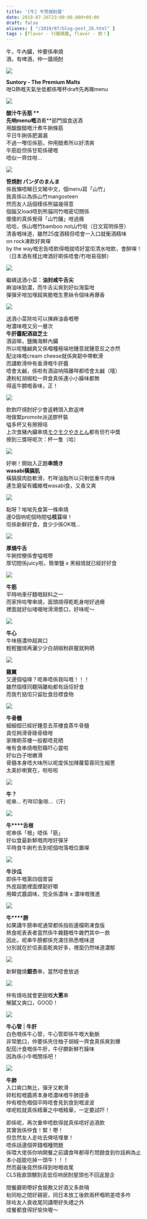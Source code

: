 ```yaml
---
title: '[牛] 牛惣居酎屋'
date: 2019-07-26T23:09:00.000+08:00
draft: false
aliases: [ "/2019/07/blog-post_26.html" ]
tags : [flavor - 行膳積腹, flavor - 飲！]
---
```


牛，牛內臟，仲要係串燒  
酒，有啤酒，仲一牆焼酎  

![](https://1bqlfq.ch.files.1drv.com/y4mPAtMSOj3CCRXQeiXvdu65HRXprzUrGubakd08zlZWG9HwzSMWMoOo0Ceq_TifnctBIJLjwM7_DkMsSvhtw1rc3KlBvRsG9s3JVqEXBFmhz5olG-40JDDQ1hX3bJxWRIkMPf_v3Q9ajVrlP3mq8OtiuNPBoz5zix15v9ZED8TFVAO5gU-me_FjsBznCZf6HEkibaA6aWiC-cdFxqgot4D-A?width=371&height=660&cropmode=none)

**Suntory - The Premium Malts**  
咁Q熱嘅天氣坐低都係嚟杯draft先再睇menu  

![](https://1bqkfq.ch.files.1drv.com/y4mTs7IJclsoCeRHXi6jt9OjDtgd4YztOei9a25e6GMwkGcUVZwShiYLPFus3Cyk32AKS5c9AnlWkBp0lxsje_DKdCrcPC7pRxGYb-BSMKOVXqpjUXbwCUUmNLIVq02cB_biVmRgM9bcPvTUC5HLzTASLqXUJb8Aw_sa1Q17Y3wdvCzMRA2Hmusat6Ra-NNMpy1CoAKapIymuXR0uApIJKRYQ?width=660&height=371&cropmode=none)

**酸汁牛舌筋 **  
先响menu嘅**酒肴**部門搵食送酒  
用酸酸醋嘅汁煮牛脷條筋  
平日牛脷係肥漏漏  
不過一嚟佢係筋，仲用醋煮所以好清爽  
牛筋腍但係甘筍係硬嘅  
唔似一齊炆咁...  

![](https://1rqdfq.ch.files.1drv.com/y4mpqGsdEIpgtFTBxg1TtmxBPwLtQ7C5CNxjB501gj_rY3SyAXr84kxX3zxmILv7XvdyjVt9fcOEKS2odQzsN0ZvKly1iGKZLPLVz0MeiVBkNyP1CN1tIeQib2OFAFR61HC5ASNNV06KZ-TexwqIKMqv3abFvWFYn8kpFZeqY2y0VX8pbrXLeVa_xg9BIZZp_3E8R0WelvA9_8zXLbRlOFiQA?width=371&height=660&cropmode=none)

**笹焼酎 パンダのまんま**  
係我懶唔睇日文睇中文，個menu寫「山竹」  
我真係以為係山竹mangosteen  
然而友人話個樣係熊貓幾得意  
個腦又load唔到熊貓同竹嘅密切關係  
傻傻的真係覺得「山竹釀」咁過癮  
哈哈，係山嘅竹bamboo not山竹啦（日文寫明係笹）  
清香嘅味道，雖然25度酒精但唔會一入口就衝酒精味  
on rock凍飲好爽㗎  
by the way嘅忠告唔飲得嘅就唔好當佢清水咁飲，會醉㗎！  
（日本酒有樣比啤酒好啲係唔會/冇咁易宿醉）  

![](https://1rqcfq.ch.files.1drv.com/y4mdZDTOJPKTC43mDjphsLJ0DK86_mUNo0SqX-N-7PenITPZL0p0b22qlCU9U5LaK-nKYPO-iIqwuPVJcEs3-m2DPspSyxpi7M2ztAS9YSZ0yG4p9y9lSm2SvL0iFW9qRoey1GCXyl7zJiYLTkSmTEMBRlRxlVsIprCe7NkGbZNb-57XQDwPjm6S5VPqz9gzVLLfYsbOSMsHalsoDa_p15fSg?width=660&height=371&cropmode=none)

繼續送酒小菜：**油封咸牛舌尖**  
麻油味勁濃，而牛舌尖爽到好似海蜇咁  
彈彈牙咁加埋超爽脆嘅生蔥絲令個味再爆香  

![](https://1rqffq.ch.files.1drv.com/y4md387kNKDY52Dd9Rsz2e8zcI4fk39pnoplDeqsqmGg9Qgm73YdltRICvZncLK0TB3eYj3OVQdYEPnshJ3ix1oKXEhhYoWrRy2ENBxTW_ttPFHWRtpPgRfROHZPolbiod_C_r5jg0uu9fefTz1qk29TQSN38U1Pi2t4cTt3ntDNoZIqAFLaL8N-k9QcZ74EDq-lw3hyu6xo-0cvkkXqOXvtQ?width=660&height=371&cropmode=none)

送酒小菜除咗可以揀麻油香嘅嘢  
咁濃味嘅又另一層次  
**牛肝醬配酒盜芝士**  
酒盜嘛，鹽醃海鮮內臟  
所以呢種鹹爽又係嗰種極端地鍾意就鍾意反之亦然  
配淡味嘅cream cheese就係爽韌中帶軟滑  
而講軟滑仲有香滑嘅牛肝醬  
唔會太鹹，係啦有酒盜响隔離咩都唔會太鹹（嘻）  
連粉紅胡椒粒一齊食真係連小小臊味都無  
得返牛膶嘅香味，正！  

![](https://17qifq.ch.files.1drv.com/y4muRfNPMtutxMeLKuGOr809elwykYuW6J4WpYMlcu39fgKTt9ToTFkA7LxSsT8MbPcoRwnQ_PhFJZqfeV_HN30MW0LV4hLpoUaCT6sngni7goPfwRXjRycBgmTQmbJwj0b3ajBV5f5PS6OVrmUCHElNQp_nzkRdr8lI_g6F2AAyp-aDeSAySfOylN-w4YmC6LN2G8lpGFFNWbySxTCXH3WvA?width=660&height=371&cropmode=none)

飲飲吓焼酎好少會返轉頭入飲返啤  
咁做緊promote派送膠杯裝  
嗌多杯又有擦擦咭  
上次食豬內臟串燒[モクモクやきとん](https://www.hidie.net/2019/07/mokumoku-yakiton.html)都有但冇中獎  
擦到三獎呀呢次：杯一隻（哈）  

![](https://1rqefq.ch.files.1drv.com/y4mpwEdBjivmWwzbXLqlJFyH6ObwtihUb7hBKqFe_aYosk3HrGxwSHXxLE3t5GaR87hKHqyFWBWa6z1Ca3t9WojI6mDyDCh67eD_pd_jIXy59_TUftkrDk_XwN_oUULf32ByrCF9O1ZggxkkwD4zp1NeqzqLdVBiaay3mY58fc-1ccXW-6FNU38oQiSf6gV4YzQYrRWp3vc7578pQkoXR6MQw?width=660&height=371&cropmode=none)

好喇！開始入正題**串焼き**  
**wasabi橫膈肌**  
橫膈膜肉腍軟滑，冇咩油脂所以只剩低重牛肉味  
連生磨留有纖維嘅wasabi食，又香又爽  

![](https://1rqifq.ch.files.1drv.com/y4myYMA6AlDcJB4J9KiHIsFVZWBv_AzikARhZLggP4ihDrOVAnrER2ynIaPpFkD7KKIkwQZxg5Bo04LXenAA23VSEP0cwENEwSAHO9G8jWMHi8UpTr1fufgInu4uQ4HvuXSALU266LqGqwkHPqI8Y-FoSpNLwcCi4bicDevDyEny1EB6IDhadnQQe-5KGdAxYTY06k5ZGZVzJZmpsYyL4VAvA?width=660&height=371&cropmode=none)

點呀？啱啱先食第一條串燒  
邊Q個响呢個時間嗌**枝豆**㗎！  
佢係新鮮好食，食少少係OK嘅...  

![](https://1rqjfq.ch.files.1drv.com/y4mWeJ_0QRel2gVqQAziq8XQXMK7aTfjUOafLMW5pMFQH60rtvjKBQutYnlkYLJULx6AA69sWcWnnGA3CsVc-c4tn2vSkj4hJtGFKGqKqoFmAp5760ZEVK2Sd2b67xgXEwz4AKm39tHEGyq_WlsGsrIvz94Da11PmzPI_g0y68ZzSS_U6kwpUkM5UOtlr1KmU_1hh0kilbF5CKrhX3aMinLQg?width=660&height=371&cropmode=none)

**厚燒牛舌**  
牛脷控梗係會嗌嘅嘢  
厚切間係juicy啦，簡單鹽 x 黑椒燒就已經好好食  

![](https://1rqgfq.ch.files.1drv.com/y4mk90a8iPHx5mknN5oqo7xQdDMYS71BdS4c7WzuNPBGD56FnWIheohMJVGZOhNMAcgLsiphvroP2Fum8bk1inP3jXR4HbAGeZl_jeSQQBeoLC-6hqwcC-Sh7c0MeSL3-ySIqoGxXdmwgGVMnRle-NMc0SYz-suuZbU13owDtJzA3HNyFNvCa5j9bS1fRX3k53qjTT-CvjkzF7AzND61NsYLA?width=660&height=371&cropmode=none)

**牛筋**  
平時响車仔麵嘅餸料之一  
而家拎咗嚟串燒，面頭燒得乾乾身咁好過癮  
裡面就好似啫喱咁滑滑漿口，好味呢～  

![](https://1rqhfq.ch.files.1drv.com/y4mmPJ3J90yVVxTzfHjo0rPHUkAAEEWl5LUtRGxnyXh6w1zAIRns6dNiEMd_hkQjYnKOPxhOqMlKDX34JOsd_gOHuJFOJJeY926zwqzH8QehLXnIeX7a0m-BdY9ny1rMTYws62bosRgcLeFyaeDvPgmAH6-7IN5yYREfhsVysKLTU5y721xMe93WVixJNp1H0Ay1hOwdXFhlbyMsXaeIMSJQw?width=660&height=371&cropmode=none)

**牛心**  
牛味極濃仲超爽口  
輕輕鹽燒再灑少少白胡椒粉辟腥就夠晒  

![](https://1rqlfq.ch.files.1drv.com/y4mEsT58aaYJAlgRdEUsx6g7CXEEQ9Y37ww3VcjHRn6SSzqxDuwz4OE56yKKyvhSLZ6JoFQ8nagzDxK9BCu_biGMc5JQnfFXy0wEl5TLsnIAQzu9pG9Hm3S4aPFWMwpCe5Oc0jwWH-LMcqMLY9a9en3NmmSZd1XCgM0RGmeEGNVY6L0IV0VnF9ZOoOR0n2E6Th1oV3g5wnHvISjJTot_zZTvQ?width=660&height=371&cropmode=none)

**雞翼**  
又邊個嗌㗎？呢串唔係我叫嘅！！！  
雖然個樣同聽隔離枱都有話佢好食  
而我冇掂佢只留肚食目標食物  

![](https://1rqkfq.ch.files.1drv.com/y4m0w2uOoG5kL_h-LMFXdvtb5SQLHpOqeU-Hx2xXRbeav3F93mwnP9n71M6EnZvByYQLOHjhwvh3A8tpTR1zezQGJe1Ru4IhRnlyzQmm5ocKgzceVK3pqTxXp4l36EWrhaKkso2eyyorxs_sKC9lXy_vqoX6X42UsGAllmBOZQW0l7UPKaLpxb1SFqlVc53sr2RBf_hnNz4rs2rQzXnPBPfZg?width=660&height=371&cropmode=none)

**牛骨髓**  
細細個已經好鍾意去茶樓食蒸牛骨髓  
貪佢夠滑骨碌骨碌咁  
家陣啲茶樓一般都唔見晒  
唯有食串燒嘅慰藉吓心靈啦  
好似白子咁嫩滑  
骨髓本身唔大味所以呢度係加辣蘿蔔蓉同生細蔥  
太美妙喇實在，啦啦啦  

![](https://17qcfq.ch.files.1drv.com/y4mp4NYYSMhPDoDidsSK1FHwUPdrPRbLw7Mena6wzYOx8Pgcyr4Ikep5tKMcrrzf6BVPXp86gaIL0NQOj1EGPwB2b0xW-V4xCzFqbekVn8hvwGesIE4SVP8nixgJEpPDS6jSDXy5jAPMNYKKqW9TILnR3ofAPNd3mkGB4nfmFy6NKOfUXIek92DUizO6eHLevH30Ok4TtJhFzp5s20r3partQ?width=660&height=371&cropmode=none)

**牛？**  
呢串... 冇咩印象㖭...（汗）  

![](https://17qlfq.ch.files.1drv.com/y4mLeezSK0MQ5dMn5G87u_lAHmuO8_SZ4eDloAHTruqOPZ1lvIrMZd0RPOi1rKtIdtozH8T_t2sX10CVbUCyZgMH6ypCAyamxzwdUitCzVFl5EWbCNeMzfHCWNQGBYS2ntog9TYNQ8qGnZSb75dZsn_E88jklFJDUc6hu6na-CLI7fgcQSHdfhECEV-eYzV81RZi0Y4SZ7NBCERDFSFGgKCfg?width=660&height=371&cropmode=none)

**牛****舌根**  
呢串係「根」唔係「筋」  
好似食最新鮮嘅肉咁好彈牙  
平時食牛脷冇去到呢個咁落嘅位置㗎  

![](https://17qdfq.ch.files.1drv.com/y4mjdHMeNSEDm-GUpj_hGL8tS1MW6TOXGSjmdDDbyf9mAXD2GXEJ10vQhSyqa_d-jIh-KQNnBuOQW4DqhL2xeCdjTjLe9bE4NjNtvSAuDlGHQksDeD9uu7pwICvgWYg0-eNm7AL8eBVkFSk1CbNQ4wJSsxF7wSirt4GNbYUPgJXcA3J684MEXPA6nJDDUtdansu8-rOMDHqDkRdFBLOBIG6_A?width=660&height=371&cropmode=none)

**牛沙瓜**  
即係牛嘅第四個胃袋  
外皮超脆裡面煙韌好嚼  
用韓式醬調味，完全係濃味 x 濃味嘅推進  

![](https://17qffq.ch.files.1drv.com/y4m7ICaTUkPmwhzjfKSA-JWf_lE078ku0u0K2g72-wuHMOFc3rBq7O_wNA4EmlCM-NsMIpj_JxN3JBNyFzR6ZAXWJHX53r7vRm5i1-6Qyv58Iw1F-dxIlLeaaApNTsl70aMIVUzLM9tKq5O6Hi-SjgVh1nNtHvhbo4evhrEIp7OCMisErKcSWGUm0JDSYUnDvLAR5mYTf6AZEJrob_bJGR45A?width=660&height=371&cropmode=none)

**牛****膀**  
如果講牛膀串呢通常都係指街邊檔啲凍食版  
熱食呢表表者當然係牛雜麵嘅牛雜們其中一款  
因此，呢串牛膀都係充滿住熟悉嘅味道  
分別就在於佢表面乾爽好多，裡面仍然味道濃郁  

![](https://17qefq.ch.files.1drv.com/y4mpX9GU9CicY5b7XWhp32XuFNWZQyVIlD9o7LbRGUsoacn6_hgld1Tn6UGp_RTDKnveCYgMM28FkUKKV9cWSohOMLqwb3l0wC7vsCoRsprzOdjwaa8LUFg8RNBtHmuCPOfHYDI7QA4rMB-zSWwre1Jnrx2V4jiZP26EvbOntgJp5AVW5icy5AoO7RUttb5BMowLXFM5HUs9P0JK3dZkqwmLA?width=660&height=371&cropmode=none)

新鮮鹽燒**銀杏**串，當然唔會放過  

![](https://17qhfq.ch.files.1drv.com/y4mpOo7pKmJOHU3v3uJ2SylME_GvB2Macqk8nwnivzZnNKQrrwnir0LJ8AC8BC82lvUzphzqxTmdhfNBN94AkSkwzLpFY0rOwJtNw1QyHwUFWLXWAerI11DluPmk-_1DFU53GjO11uN4hZ6_Njir7pHXbBPQ85KT5OidIAd-OGx3JZJcLjfGwKlWxP7QDC8PsLpnxKG6igFauwJ001epuF1_w?width=660&height=371&cropmode=none)

仲有燒咗就會更甜嘅**大蔥**串  
解膩又爽口，GOOD！  

![](https://17qgfq.ch.files.1drv.com/y4msnLniUeo_q2oHuogAFv-C25j1ZNSHNVEyUiaia9JDmOXlmIOvtIZFQF-1WCN0ec2XwLscCLw3iLy93sL7yhRyfGZg_9eGkM4NfemsL9z2k0R8fkfR3WseiiJZDygPb3faz7qRydpVpsghlSqflxMVRJ0ALFH5jzZMyGfkcCu_j2r9yZodako_RUukdpKe3jYGA141WcNLeC2LeywANKXJg?width=660&height=371&cropmode=none)

**牛心管** | **牛肝**  
白色嘅係牛心管，牛心管即係牛嘅大動脈  
非常脆口，仲要係夾住柚子胡椒一齊食真係爽到爆  
配茄汁食嘅係牛肝，牛仔膶新鮮冇臊味  
因為係小牛嘅關係吧！  

![](https://17qjfq.ch.files.1drv.com/y4m5LUD9D46uoDsNW_EU2rlh72EOoHgZPjbJxcNypVyuePnwuChkPWJ77If-4LQgJ7ehmjfslkUqWWmdxC61ctNUbIVauYUKDQww_ubeOe0hOPT9_PBIBNNeXTe3g65Zb3OZxYvza3ct_2o-TaLiILrJdRJoBvNG2c6ZSHM0XxDaOSa6-fdcSBhUySB2JITQYnIlSiJdsHl8bTrDoXV9wP5qw?width=660&height=371&cropmode=none)

**牛肺**  
入口爽口無比，彈牙又軟滑  
碎粒粒嘅醬將本身唔濃味嘅牛肺提香  
仲有橙色嗰個平時唔會見到食到嘅波波  
嗱呢粒就真係精華之中嘅精華，一定要試吓！  
  
  
即係呢，再次重申唔飲得就真係唔好追酒飲  
其實我係仲食！緊！嘢！  
但忽然友人走咗去俾咭埋單！  
唔係話邊個畀錢嗰種問題  
係喂大佬係你响開餐之前講食咩都得冇問題食到你話夠為止  
本小姐能吃掉一頭牛！！！  
然而最後竟然係得到咁嘅收尾  
CLS我直頭嬲到丟低佢响居酎屋頭也不回返屋企  
  
間餐廳啲嘢好食服務又好酒又多款喎  
枱同枱之間好親密，同日本放工後飲兩杯嗰啲差唔多咋  
除咗友人衰收尾同講嘢好失禮之外  
成餐都食得好愉快喔～